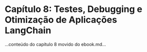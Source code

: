 # Capítulo 8: Testes, Debugging e Otimização de Aplicações LangChain

...conteúdo do capítulo 8 movido do ebook.md...
